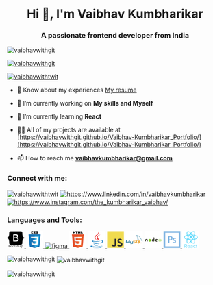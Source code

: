 <h1 align="center">Hi 👋, I'm Vaibhav Kumbharikar</h1>
<h3 align="center">A passionate frontend developer from India</h3>

<p align="left"> <img src="https://komarev.com/ghpvc/?username=vaibhavwithgit&label=Profile%20views&color=0e75b6&style=flat" alt="vaibhavwithgit" /> </p>

<p align="left"> <a href="https://github.com/ryo-ma/github-profile-trophy"><img src="https://github-profile-trophy.vercel.app/?username=vaibhavwithgit" alt="vaibhavwithgit" /></a> </p>

<p align="left"> <a href="https://twitter.com/vaibhavwithtwit" target="blank"><img src="https://img.shields.io/twitter/follow/vaibhavwithtwit?logo=twitter&style=for-the-badge" alt="vaibhavwithtwit" /></a> </p>

- 📄 Know about my experiences [My resume](https://drive.google.com/file/d/1XIftq8MhSn7wcMK4FLNHUTIRodAgLRhB/view?usp=drivesdk)

- 🔭 I’m currently working on **My skills and Myself**

- 🌱 I’m currently learning **React**

- 👨‍💻 All of my projects are available at [https://vaibhavwithgit.github.io/Vaibhav-Kumbharikar_Portfolio/](https://vaibhavwithgit.github.io/Vaibhav-Kumbharikar_Portfolio/)

- 📫 How to reach me **vaibhavkumbharikar@gmail.com**

<h3 align="left">Connect with me:</h3>
<p align="left">
<a href="https://twitter.com/vaibhavwithtwit" target="blank"><img align="center" src="https://raw.githubusercontent.com/rahuldkjain/github-profile-readme-generator/master/src/images/icons/Social/twitter.svg" alt="vaibhavwithtwit" height="30" width="40" /></a>
<a href="https://linkedin.com/in/https://www.linkedin.com/in/vaibhavkumbharikar" target="blank"><img align="center" src="https://raw.githubusercontent.com/rahuldkjain/github-profile-readme-generator/master/src/images/icons/Social/linked-in-alt.svg" alt="https://www.linkedin.com/in/vaibhavkumbharikar" height="30" width="40" /></a>
<a href="https://instagram.com/https://www.instagram.com/the_kumbharikar_vaibhav/" target="blank"><img align="center" src="https://raw.githubusercontent.com/rahuldkjain/github-profile-readme-generator/master/src/images/icons/Social/instagram.svg" alt="https://www.instagram.com/the_kumbharikar_vaibhav/" height="30" width="40" /></a>
</p>

<h3 align="left">Languages and Tools:</h3>
<p align="left"> <a href="https://getbootstrap.com" target="_blank" rel="noreferrer"> <img src="https://raw.githubusercontent.com/devicons/devicon/master/icons/bootstrap/bootstrap-plain-wordmark.svg" alt="bootstrap" width="40" height="40"/> </a> <a href="https://www.w3schools.com/css/" target="_blank" rel="noreferrer"> <img src="https://raw.githubusercontent.com/devicons/devicon/master/icons/css3/css3-original-wordmark.svg" alt="css3" width="40" height="40"/> </a> <a href="https://www.figma.com/" target="_blank" rel="noreferrer"> <img src="https://www.vectorlogo.zone/logos/figma/figma-icon.svg" alt="figma" width="40" height="40"/> </a> <a href="https://www.w3.org/html/" target="_blank" rel="noreferrer"> <img src="https://raw.githubusercontent.com/devicons/devicon/master/icons/html5/html5-original-wordmark.svg" alt="html5" width="40" height="40"/> </a> <a href="https://www.java.com" target="_blank" rel="noreferrer"> <img src="https://raw.githubusercontent.com/devicons/devicon/master/icons/java/java-original.svg" alt="java" width="40" height="40"/> </a> <a href="https://developer.mozilla.org/en-US/docs/Web/JavaScript" target="_blank" rel="noreferrer"> <img src="https://raw.githubusercontent.com/devicons/devicon/master/icons/javascript/javascript-original.svg" alt="javascript" width="40" height="40"/> </a> <a href="https://www.mysql.com/" target="_blank" rel="noreferrer"> <img src="https://raw.githubusercontent.com/devicons/devicon/master/icons/mysql/mysql-original-wordmark.svg" alt="mysql" width="40" height="40"/> </a> <a href="https://nodejs.org" target="_blank" rel="noreferrer"> <img src="https://raw.githubusercontent.com/devicons/devicon/master/icons/nodejs/nodejs-original-wordmark.svg" alt="nodejs" width="40" height="40"/> </a> <a href="https://www.photoshop.com/en" target="_blank" rel="noreferrer"> <img src="https://raw.githubusercontent.com/devicons/devicon/master/icons/photoshop/photoshop-line.svg" alt="photoshop" width="40" height="40"/> </a> <a href="https://reactjs.org/" target="_blank" rel="noreferrer"> <img src="https://raw.githubusercontent.com/devicons/devicon/master/icons/react/react-original-wordmark.svg" alt="react" width="40" height="40"/> </a> </p>

<p><img align="left" src="https://github-readme-stats.vercel.app/api/top-langs?username=vaibhavwithgit&show_icons=true&locale=en&layout=compact" alt="vaibhavwithgit" /></p>

<p>&nbsp;<img align="center" src="https://github-readme-stats.vercel.app/api?username=vaibhavwithgit&show_icons=true&locale=en" alt="vaibhavwithgit" /></p>

<p><img align="center" src="https://github-readme-streak-stats.herokuapp.com/?user=vaibhavwithgit&" alt="vaibhavwithgit" /></p>
